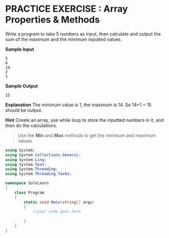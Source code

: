 # PRACTICE EXERCISE : Array Properties & Methods
Write a program to take 5 numbers as input, then calculate and output the sum of the maximum and the minimum inputted values.

**Sample Input**
```
5
6
14
2
1
```

**Sample Output**
```
15
```

**Explanation**
The minimum value is 1, the maximum is 14. So 14+1 = 15 should be output.

**Hint**
Create an array, use while loop to store the inputted numbers in it, and then do the calculations.

> Use the **Min** and **Max** methods to get the minimum and maximum values.

```cs
using System;
using System.Collections.Generic;
using System.Linq;
using System.Text;
using System.Threading;
using System.Threading.Tasks;

namespace SoloLearn
{
    class Program
    {
        static void Main(string[] args)
        {
            //your code goes here
            
        }
    }
}
```
